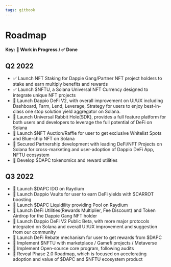 ```yaml
---
tags: gitbook
---
```


# Roadmap

#### Key: 🚧 Work in Progress / ✅ Done

## Q2 2022

- ✅ Launch NFT Staking for Dappie Gang/Partner NFT project holders to stake and earn multiply benefits and rewards
- ✅ Launch $NFTU, a Solana Universal NFT Currency designed to integrate unique NFT projects 
- 🚧 Launch Dappio DeFi V2, with overall improvement on UI/UX including Dashboard, Farm, Lend, Leverage, Strategy for users to enjoy best-in-class one stop solution yield aggregator on Solana.
- 🚧 Launch Universal Rabbit Hole(SDK), provides a full feature platform for both users and developers to leverage the full potential of DeFi on Solana
- 🚧 Launch $NFT Auction/Raffle for user to get exclusive Whitelist Spots and Blue-chip NFT on Solana
- 🚧 Secured Partnership development with leading DeFi/NFT Projects on Solana for cross-marketing and user-adoption of Dappio DeFi App, NFTU ecosystem 
- 🚧 Develop $DAPC tokenomics and reward utilities



## Q3 2022

- 🚧 Launch $DAPC IDO on Raydium
- 🚧 Launch Dappio Vaults for user to earn DeFi yields with $CARROT boosting
- 🚧 Launch $DAPC Liquidility providing Pool on Raydium 
- 🚧 Launch DeFi Utilities(Rewards Multiplier, Fee Discount) and Token Airdrop for the Dappie Gang NFT holder
- 🚧 Launch Dappio DeFi V2 Public Beta, with more major protocols integrated on Solana and overall UI/UX improvement and suggestion from our community
- 🚧 Launch DeFi Rebate mechanism for user to get rewards from $DAPC
- 🚧 Implement $NFTU with marketplace / Gamefi projects / Metaverse
- 🚧 Implement Open-source core program, following audits
- 🚧 Reveal Phase 2.0 Roadmap, which is focused on accelerating adoption and value of $DAPC and $NFTU ecosystem product






